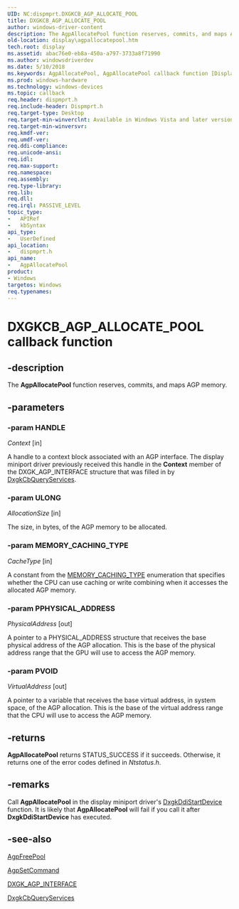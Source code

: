 ```yaml
---
UID: NC:dispmprt.DXGKCB_AGP_ALLOCATE_POOL
title: DXGKCB_AGP_ALLOCATE_POOL
author: windows-driver-content
description: The AgpAllocatePool function reserves, commits, and maps AGP memory.
old-location: display\agpallocatepool.htm
tech.root: display
ms.assetid: abac76e0-eb8a-450a-a797-3733a8f71990
ms.author: windowsdriverdev
ms.date: 5/10/2018
ms.keywords: AgpAllocatePool, AgpAllocatePool callback function [Display Devices], DXGKCB_AGP_ALLOCATE_POOL, DXGKCB_AGP_ALLOCATE_POOL callback, DpFunctions_2bd4981c-c9f1-4b37-a921-9eb33d1b622b.xml, display.agpallocatepool, dispmprt/AgpAllocatePool
ms.prod: windows-hardware
ms.technology: windows-devices
ms.topic: callback
req.header: dispmprt.h
req.include-header: Dispmprt.h
req.target-type: Desktop
req.target-min-winverclnt: Available in Windows Vista and later versions of the Windows operating systems.
req.target-min-winversvr: 
req.kmdf-ver: 
req.umdf-ver: 
req.ddi-compliance: 
req.unicode-ansi: 
req.idl: 
req.max-support: 
req.namespace: 
req.assembly: 
req.type-library: 
req.lib: 
req.dll: 
req.irql: PASSIVE_LEVEL
topic_type:
-	APIRef
-	kbSyntax
api_type:
-	UserDefined
api_location:
-	dispmprt.h
api_name:
-	AgpAllocatePool
product:
- Windows
targetos: Windows
req.typenames: 
---
```


# DXGKCB_AGP_ALLOCATE_POOL callback function


## -description


The <b>AgpAllocatePool</b> function reserves, commits, and maps AGP memory.


## -parameters




### -param HANDLE

*Context* [in]

A handle to a context block associated with an AGP interface. The display miniport driver previously received this handle in the <b>Context</b> member of the DXGK_AGP_INTERFACE structure that was filled in by <a href="https://msdn.microsoft.com/0ce5df90-2019-4a92-97d6-0218acc8b1e8">DxgkCbQueryServices</a>.

### -param ULONG

*AllocationSize* [in]

The size, in bytes, of the AGP memory to be allocated.

### -param MEMORY_CACHING_TYPE

*CacheType* [in]

A constant from the <a href="https://msdn.microsoft.com/library/windows/hardware/ff554430">MEMORY_CACHING_TYPE</a> enumeration that specifies whether the CPU can use caching or write combining when it accesses the allocated AGP memory.

### -param PPHYSICAL_ADDRESS

*PhysicalAddress* [out]

A pointer to a PHYSICAL_ADDRESS structure that receives the base physical address of the AGP allocation. This is the base of the physical address range that the GPU will use to access the AGP memory.

### -param PVOID

*VirtualAddress* [out]

A pointer to a variable that receives the base virtual address, in system space, of the AGP allocation. This is the base of the virtual address range that the CPU will use to access the AGP memory.


## -returns



<b>AgpAllocatePool</b> returns STATUS_SUCCESS if it succeeds. Otherwise, it returns one of the error codes defined in <i>Ntstatus.h</i>.




## -remarks



Call <b>AgpAllocatePool</b> in the display miniport driver's <a href="https://msdn.microsoft.com/ffacbb39-2581-4207-841d-28ce57fbc64d">DxgkDdiStartDevice</a> function. It is likely that <b>AgpAllocatePool</b> will fail if you call it after <b>DxgkDdiStartDevice</b> has executed.




## -see-also




<a href="https://msdn.microsoft.com/6d4e957e-ad9c-45da-8d1d-0ef5f108c692">AgpFreePool</a>



<a href="https://msdn.microsoft.com/4440bc0f-01cb-4108-bfe8-9d5127777f00">AgpSetCommand</a>



<a href="https://msdn.microsoft.com/library/windows/hardware/ff560949">DXGK_AGP_INTERFACE</a>



<a href="https://msdn.microsoft.com/0ce5df90-2019-4a92-97d6-0218acc8b1e8">DxgkCbQueryServices</a>
 

 

